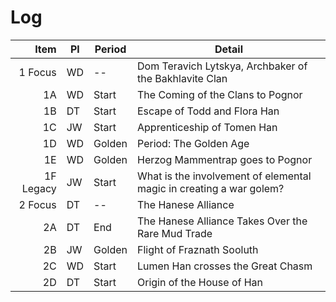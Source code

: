 # Log

Item      | Pl | Period    | Detail
--------: | -- | --------- | ------
1 Focus   | WD | --        | Dom Teravich Lytskya, Archbaker of the Bakhlavite Clan
1A        | WD | Start     | The Coming of the Clans to Pognor
1B        | DT | Start     | Escape of Todd and Flora Han
1C        | JW | Start     | Apprenticeship of Tomen Han
1D        | WD | Golden    | Period: The Golden Age
1E        | WD | Golden    | Herzog Mammentrap goes to Pognor
1F Legacy | JW | Start     | What is the involvement of elemental magic in creating a war golem?
2 Focus   | DT | --        | The Hanese Alliance
2A        | DT | End       | The Hanese Alliance Takes Over the Rare Mud Trade
2B        | JW | Golden    | Flight of Fraznath Sooluth
2C        | WD | Start     | Lumen Han crosses the Great Chasm
2D        | DT | Start     | Origin of the House of Han
